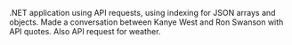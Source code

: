 .NET application using API requests, using indexing for JSON arrays and objects. Made a conversation between Kanye West and Ron Swanson with API quotes. Also API request for weather. 
